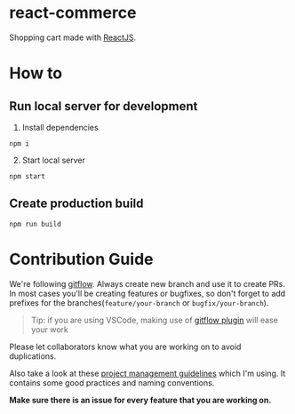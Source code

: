 # react-commerce

Shopping cart made with [ReactJS](https://reactjs.org/).

# How to

## Run local server for development

1. Install dependencies

```
npm i
```

2. Start local server

```
npm start
```

## Create production build

```
npm run build
```

# Contribution Guide

We're following [gitflow](https://www.atlassian.com/git/tutorials/comparing-workflows/gitflow-workflow). Always create new branch and use it to create PRs. In most cases you'll be creating features or bugfixes, so don't forget to add prefixes for the branches(`feature/your-branch` or `bugfix/your-branch`).<br/>

> Tip: if you are using VSCode, making use of [gitflow plugin](https://marketplace.visualstudio.com/items?itemName=vector-of-bool.gitflow) will ease your work

Please let collaborators know what you are working on to avoid duplications.<br/>

Also take a look at these [project management guidelines](https://github.com/danivijay/github-project-management) which I'm using. It contains some good practices and naming conventions.

**Make sure there is an issue for every feature that you are working on.**<br/>
